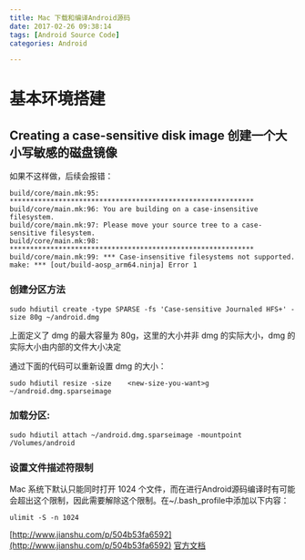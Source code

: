 ```yaml
---
title: Mac 下载和编译Android源码
date: 2017-02-26 09:38:14
tags: [Android Source Code]
categories: Android

---
```



# 基本环境搭建

## Creating a case-sensitive disk image 创建一个大小写敏感的磁盘镜像

如果不这样做，后续会报错：
```
build/core/main.mk:95: ************************************************************
build/core/main.mk:96: You are building on a case-insensitive filesystem.
build/core/main.mk:97: Please move your source tree to a case-sensitive filesystem.
build/core/main.mk:98: ************************************************************
build/core/main.mk:99: *** Case-insensitive filesystems not supported.
make: *** [out/build-aosp_arm64.ninja] Error 1
```

### 创建分区方法
```
sudo hdiutil create -type SPARSE -fs 'Case-sensitive Journaled HFS+' -size 80g ~/android.dmg
```

上面定义了 dmg 的最大容量为 80g，这里的大小并非 dmg 的实际大小，dmg 的实际大小由内部的文件大小决定

通过下面的代码可以重新设置 dmg 的大小：
```
sudo hdiutil resize -size    <new-size-you-want>g  ~/android.dmg.sparseimage
```

### 加载分区:
```
sudo hdiutil attach ~/android.dmg.sparseimage -mountpoint /Volumes/android
```

### 设置文件描述符限制
Mac 系统下默认只能同时打开 1024 个文件，而在进行Android源码编译时有可能会超出这个限制，因此需要解除这个限制。在~/.bash_profile中添加以下内容：
```
ulimit -S -n 1024
```



[http://www.jianshu.com/p/504b53fa6592](http://www.jianshu.com/p/504b53fa6592)
[官方文档](http://source.android.com/source/initializing.html#setting-up-a-mac-os-x-build-environment)

